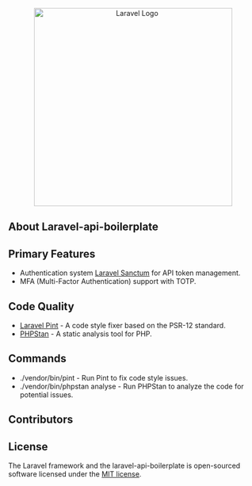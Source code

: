 <p align="center"><a href="https://laravel.com" target="_blank"><img src="https://raw.githubusercontent.com/laravel/art/master/logo-lockup/5%20SVG/2%20CMYK/1%20Full%20Color/laravel-logolockup-cmyk-red.svg" width="400" alt="Laravel Logo"></a></p>

## About Laravel-api-boilerplate

## Primary Features

- Authentication system [Laravel Sanctum](https://laravel.com/docs/sanctum) for API token management.
- MFA (Multi-Factor Authentication) support with TOTP.

## Code Quality

- [Laravel Pint](https://github.com/laravel/pint) - A code style fixer based on the PSR-12 standard. 
- [PHPStan](https://phpstan.org/) - A static analysis tool for PHP.


## Commands

- ./vendor/bin/pint - Run Pint to fix code style issues.
- ./vendor/bin/phpstan analyse - Run PHPStan to analyze the code for potential issues.

## Contributors

## License

The Laravel framework and the laravel-api-boilerplate is open-sourced software licensed under the [MIT license](https://opensource.org/licenses/MIT).
